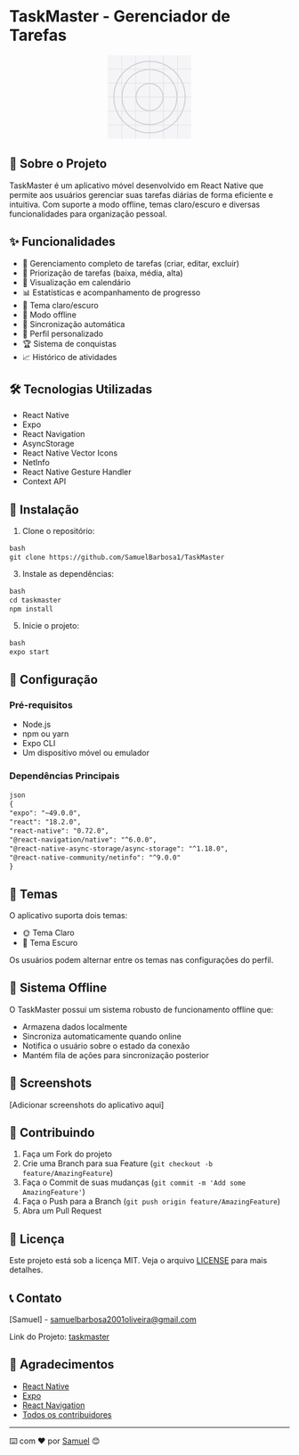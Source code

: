 # TaskMaster - Gerenciador de Tarefas

<p align="center">
  <img src="assets/icon.png" width="150" alt="TaskMaster Logo">
</p>

## 📱 Sobre o Projeto

TaskMaster é um aplicativo móvel desenvolvido em React Native que permite aos usuários gerenciar suas tarefas diárias de forma eficiente e intuitiva. Com suporte a modo offline, temas claro/escuro e diversas funcionalidades para organização pessoal.

## ✨ Funcionalidades

- 📝 Gerenciamento completo de tarefas (criar, editar, excluir)
- 🎯 Priorização de tarefas (baixa, média, alta)
- 📅 Visualização em calendário
- 📊 Estatísticas e acompanhamento de progresso
- 🌙 Tema claro/escuro
- 📴 Modo offline
- 🔄 Sincronização automática
- 👤 Perfil personalizado
- 🏆 Sistema de conquistas
- 📈 Histórico de atividades

## 🛠 Tecnologias Utilizadas

- React Native
- Expo
- React Navigation
- AsyncStorage
- React Native Vector Icons
- NetInfo
- React Native Gesture Handler
- Context API

## 📲 Instalação

1. Clone o repositório:
````
bash
git clone https://github.com/SamuelBarbosa1/TaskMaster
````
3. Instale as dependências:
````
bash
cd taskmaster
npm install
````
5. Inicie o projeto:
````
bash
expo start
````

## 🔧 Configuração

### Pré-requisitos
- Node.js
- npm ou yarn
- Expo CLI
- Um dispositivo móvel ou emulador

### Dependências Principais
````
json
{
"expo": "~49.0.0",
"react": "18.2.0",
"react-native": "0.72.0",
"@react-navigation/native": "^6.0.0",
"@react-native-async-storage/async-storage": "^1.18.0",
"@react-native-community/netinfo": "^9.0.0"
}
````
## 🎨 Temas

O aplicativo suporta dois temas:
- 🌞 Tema Claro
- 🌙 Tema Escuro

Os usuários podem alternar entre os temas nas configurações do perfil.

## 🔄 Sistema Offline

O TaskMaster possui um sistema robusto de funcionamento offline que:
- Armazena dados localmente
- Sincroniza automaticamente quando online
- Notifica o usuário sobre o estado da conexão
- Mantém fila de ações para sincronização posterior

## 📱 Screenshots

[Adicionar screenshots do aplicativo aqui]

## 🤝 Contribuindo

1. Faça um Fork do projeto
2. Crie uma Branch para sua Feature (`git checkout -b feature/AmazingFeature`)
3. Faça o Commit de suas mudanças (`git commit -m 'Add some AmazingFeature'`)
4. Faça o Push para a Branch (`git push origin feature/AmazingFeature`)
5. Abra um Pull Request

## 📄 Licença

Este projeto está sob a licença MIT. Veja o arquivo [LICENSE](LICENSE) para mais detalhes.

## 📞 Contato

[Samuel] - samuelbarbosa2001oliveira@gmail.com

Link do Projeto: [taskmaster](https://github.com/SamuelBarbosa1/TaskMaster)

## 🙏 Agradecimentos

- [React Native](https://reactnative.dev/)
- [Expo](https://expo.dev/)
- [React Navigation](https://reactnavigation.org/)
- [Todos os contribuidores](https://github.com/seu-usuario/taskmaster/contributors)

---
⌨️ com ❤️ por [Samuel](https://github.com/SamuelBarbosa1) 😊
